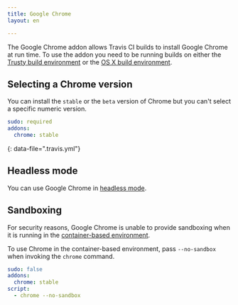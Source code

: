```yaml
---
title: Google Chrome
layout: en

---
```


The Google Chrome addon allows Travis CI builds to install Google Chrome at run time. To use the addon you need to be running builds on either the [Trusty build environment](/user/reference/trusty/) or the [OS X build environment](/user/reference/osx/).

## Selecting a Chrome version

You can install the `stable`  or the `beta` version of Chrome but you can't select a specific numeric version.

```yaml
sudo: required
addons:
  chrome: stable
```
{: data-file=".travis.yml"}

## Headless mode

You can use Google Chrome in [headless mode](/user/gui-and-headless-browsers/#Using-the-Chrome-addon-in-the-headless-mode).

## Sandboxing

For security reasons, Google Chrome is unable to provide sandboxing when it is running in the
[container-based environment](https://docs.travis-ci.com/user/reference/overview/#Virtualization-environments).

To use Chrome in the container-based environment, pass `--no-sandbox` when invoking the `chrome` command.

```yaml
sudo: false
addons:
  chrome: stable
script:
  - chrome --no-sandbox
  
